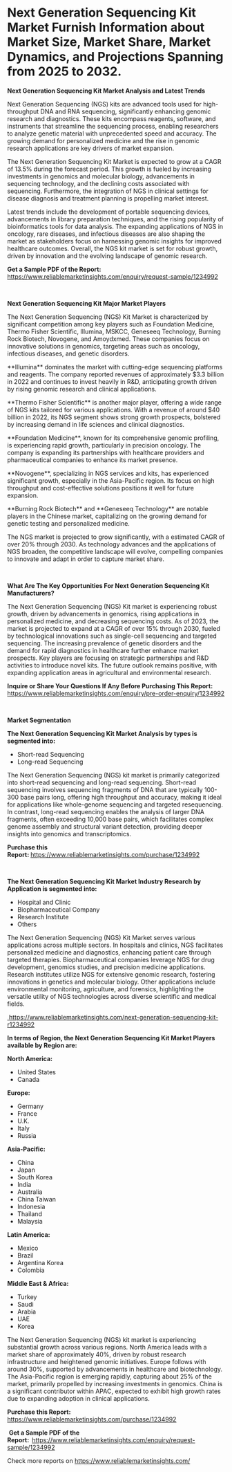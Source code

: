 <p><h1>Next Generation Sequencing Kit Market Furnish Information about Market Size, Market Share, Market Dynamics, and Projections Spanning from 2025 to 2032.</h1></p><p><strong>Next Generation Sequencing Kit Market Analysis and Latest Trends</strong></p>
<p><p>Next Generation Sequencing (NGS) kits are advanced tools used for high-throughput DNA and RNA sequencing, significantly enhancing genomic research and diagnostics. These kits encompass reagents, software, and instruments that streamline the sequencing process, enabling researchers to analyze genetic material with unprecedented speed and accuracy. The growing demand for personalized medicine and the rise in genomic research applications are key drivers of market expansion.</p><p>The Next Generation Sequencing Kit Market is expected to grow at a CAGR of 13.5% during the forecast period. This growth is fueled by increasing investments in genomics and molecular biology, advancements in sequencing technology, and the declining costs associated with sequencing. Furthermore, the integration of NGS in clinical settings for disease diagnosis and treatment planning is propelling market interest. </p><p>Latest trends include the development of portable sequencing devices, advancements in library preparation techniques, and the rising popularity of bioinformatics tools for data analysis. The expanding applications of NGS in oncology, rare diseases, and infectious diseases are also shaping the market as stakeholders focus on harnessing genomic insights for improved healthcare outcomes. Overall, the NGS kit market is set for robust growth, driven by innovation and the evolving landscape of genomic research.</p></p>
<p><strong>Get a Sample PDF of the Report:&nbsp;</strong> <a href="https://www.reliablemarketinsights.com/enquiry/request-sample/1234992?utm_campaign=2647&utm_medium=2&utm_source=Github&utm_content=ia&utm_term=03032025&utm_id=next-generation-sequencing-kit">https://www.reliablemarketinsights.com/enquiry/request-sample/1234992</a></p>
<p>&nbsp;</p>
<p><strong>Next Generation Sequencing Kit Major Market Players</strong></p>
<p><p>The Next Generation Sequencing (NGS) Kit Market is characterized by significant competition among key players such as Foundation Medicine, Thermo Fisher Scientific, Illumina, MSKCC, Geneseeq Technology, Burning Rock Biotech, Novogene, and Amoydxmed. These companies focus on innovative solutions in genomics, targeting areas such as oncology, infectious diseases, and genetic disorders.</p><p>**Illumina** dominates the market with cutting-edge sequencing platforms and reagents. The company reported revenues of approximately $3.3 billion in 2022 and continues to invest heavily in R&D, anticipating growth driven by rising genomic research and clinical applications.</p><p>**Thermo Fisher Scientific** is another major player, offering a wide range of NGS kits tailored for various applications. With a revenue of around $40 billion in 2022, its NGS segment shows strong growth prospects, bolstered by increasing demand in life sciences and clinical diagnostics.</p><p>**Foundation Medicine**, known for its comprehensive genomic profiling, is experiencing rapid growth, particularly in precision oncology. The company is expanding its partnerships with healthcare providers and pharmaceutical companies to enhance its market presence.</p><p>**Novogene**, specializing in NGS services and kits, has experienced significant growth, especially in the Asia-Pacific region. Its focus on high throughput and cost-effective solutions positions it well for future expansion.</p><p>**Burning Rock Biotech** and **Geneseeq Technology** are notable players in the Chinese market, capitalizing on the growing demand for genetic testing and personalized medicine. </p><p>The NGS market is projected to grow significantly, with a estimated CAGR of over 20% through 2030. As technology advances and the applications of NGS broaden, the competitive landscape will evolve, compelling companies to innovate and adapt in order to capture market share.</p></p>
<p>&nbsp;</p>
<p><strong>What Are The Key Opportunities For Next Generation Sequencing Kit Manufacturers?</strong></p>
<p><p>The Next Generation Sequencing (NGS) Kit market is experiencing robust growth, driven by advancements in genomics, rising applications in personalized medicine, and decreasing sequencing costs. As of 2023, the market is projected to expand at a CAGR of over 15% through 2030, fueled by technological innovations such as single-cell sequencing and targeted sequencing. The increasing prevalence of genetic disorders and the demand for rapid diagnostics in healthcare further enhance market prospects. Key players are focusing on strategic partnerships and R&D activities to introduce novel kits. The future outlook remains positive, with expanding application areas in agricultural and environmental research.</p></p>
<p><strong>Inquire or Share Your Questions If Any Before Purchasing This Report:</strong> <a href="https://www.reliablemarketinsights.com/enquiry/pre-order-enquiry/1234992?utm_campaign=2647&utm_medium=2&utm_source=Github&utm_content=ia&utm_term=03032025&utm_id=next-generation-sequencing-kit">https://www.reliablemarketinsights.com/enquiry/pre-order-enquiry/1234992</a></p>
<p>&nbsp;</p>
<p><strong>Market Segmentation</strong></p>
<p><strong>The Next Generation Sequencing Kit Market Analysis by types is segmented into:</strong></p>
<p><ul><li>Short-read Sequencing</li><li>Long-read Sequencing</li></ul></p>
<p><p>The Next Generation Sequencing (NGS) kit market is primarily categorized into short-read sequencing and long-read sequencing. Short-read sequencing involves sequencing fragments of DNA that are typically 100-300 base pairs long, offering high throughput and accuracy, making it ideal for applications like whole-genome sequencing and targeted resequencing. In contrast, long-read sequencing enables the analysis of larger DNA fragments, often exceeding 10,000 base pairs, which facilitates complex genome assembly and structural variant detection, providing deeper insights into genomics and transcriptomics.</p></p>
<p><strong>Purchase this Report:&nbsp;</strong><a href="https://www.reliablemarketinsights.com/purchase/1234992?utm_campaign=2647&utm_medium=2&utm_source=Github&utm_content=ia&utm_term=03032025&utm_id=next-generation-sequencing-kit">https://www.reliablemarketinsights.com/purchase/1234992</a></p>
<p>&nbsp;</p>
<p><strong>The Next Generation Sequencing Kit Market Industry Research by Application is segmented into:</strong></p>
<p><ul><li>Hospital and Clinic</li><li>Biopharmaceutical Company</li><li>Research Institute</li><li>Others</li></ul></p>
<p><p>The Next Generation Sequencing (NGS) Kit Market serves various applications across multiple sectors. In hospitals and clinics, NGS facilitates personalized medicine and diagnostics, enhancing patient care through targeted therapies. Biopharmaceutical companies leverage NGS for drug development, genomics studies, and precision medicine applications. Research institutes utilize NGS for extensive genomic research, fostering innovations in genetics and molecular biology. Other applications include environmental monitoring, agriculture, and forensics, highlighting the versatile utility of NGS technologies across diverse scientific and medical fields.</p></p>
<p><a href="https://www.reliablemarketinsights.com/next-generation-sequencing-kit-r1234992?utm_campaign=2647&utm_medium=2&utm_source=Github&utm_content=ia&utm_term=03032025&utm_id=next-generation-sequencing-kit">&nbsp;https://www.reliablemarketinsights.com/next-generation-sequencing-kit-r1234992</a></p>
<p><strong>In terms of Region, the Next Generation Sequencing Kit Market Players available by Region are:</strong></p>
<p>
    <p> <strong> North America: </strong>
        <ul>
            <li>United States</li>
            <li>Canada</li>
        </ul>
        </p> 
    <p> <strong> Europe: </strong>
        <ul>
            <li>Germany</li>
            <li>France</li>
            <li>U.K.</li>
            <li>Italy</li>
            <li>Russia</li>
        </ul>
        </p> 
    <p> <strong> Asia-Pacific: </strong>
        <ul>
            <li>China</li>
            <li>Japan</li>
            <li>South Korea</li>
            <li>India</li>
            <li>Australia</li>
            <li>China Taiwan</li>
            <li>Indonesia</li>
            <li>Thailand</li>
            <li>Malaysia</li>
        </ul>
        </p> 
    <p> <strong> Latin America: </strong>
        <ul>
            <li>Mexico</li>
            <li>Brazil</li>
            <li>Argentina Korea</li>
            <li>Colombia</li>
        </ul>
        </p> 
    <p> <strong> Middle East & Africa: </strong>
        <ul>
            <li>Turkey</li>
            <li>Saudi</li>
            <li>Arabia</li>
            <li>UAE</li>
            <li>Korea</li>
        </ul>
    </p>
    </p>
<p><p>The Next Generation Sequencing (NGS) kit market is experiencing substantial growth across various regions. North America leads with a market share of approximately 40%, driven by robust research infrastructure and heightened genomic initiatives. Europe follows with around 30%, supported by advancements in healthcare and biotechnology. The Asia-Pacific region is emerging rapidly, capturing about 25% of the market, primarily propelled by increasing investments in genomics. China is a significant contributor within APAC, expected to exhibit high growth rates due to expanding adoption in clinical applications.</p></p>
<p><strong>Purchase this Report: </strong><a href="https://www.reliablemarketinsights.com/purchase/1234992?utm_campaign=2647&utm_medium=2&utm_source=Github&utm_content=ia&utm_term=03032025&utm_id=next-generation-sequencing-kit">https://www.reliablemarketinsights.com/purchase/1234992</a></p>
<p>&nbsp;<strong>Get a Sample PDF of the Report:&nbsp;&nbsp;</strong><a href="https://www.reliablemarketinsights.com/enquiry/request-sample/1234992?utm_campaign=2647&utm_medium=2&utm_source=Github&utm_content=ia&utm_term=03032025&utm_id=next-generation-sequencing-kit">https://www.reliablemarketinsights.com/enquiry/request-sample/1234992</a></p>
<p><strong></strong></p>
<p>Check more reports on <a href="https://www.reliablemarketinsights.com/?utm_campaign=2647&utm_medium=2&utm_source=Github&utm_content=ia&utm_term=03032025&utm_id=next-generation-sequencing-kit">https://www.reliablemarketinsights.com/</a></p>